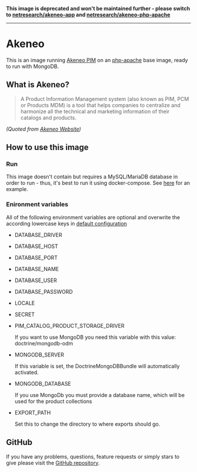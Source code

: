 **This image is deprecated and won't be maintained further - please switch to [netresearch/akeneo-app](https://hub.docker.com/r/netresearch/akeneo-app/) and [netresearch/akeneo-php-apache](https://hub.docker.com/r/netresearch/akeneo-php-apache/)**

---

# Akeneo

This is an image running [Akeneo PIM](https://www.akeneo.com/) on an [php-apache](https://hub.docker.com/_/php/) base image, ready to run with MongoDB.

## What is Akeneo?

> A Product Information Management system (also known as PIM, PCM or Products MDM) is a tool that helps companies to centralize and harmonize all the technical and marketing information of their catalogs and products.

*(Quoted from [Akeneo Website](https://www.akeneo.com/))*

## How to use this image

### Run

This image doesn't contain but requires a MySQL/MariaDB database in order to run - thus, it's best to run it using docker-compose. See [here](https://github.com/netresearch/docker-akeneo/blob/master/docker-compose.yml) for an example.

### Enironment variables

All of the following environment variables are optional and overwrite the according lowercase keys in [default configuration](https://github.com/akeneo/pim-community-dev/blob/master/app/config/parameters.yml.dist)

- DATABASE_DRIVER
- DATABASE_HOST
- DATABASE_PORT
- DATABASE_NAME
- DATABASE_USER
- DATABASE_PASSWORD
- LOCALE
- SECRET
- PIM_CATALOG_PRODUCT_STORAGE_DRIVER

  If you want to use MongoDB you need this variable with this value: doctrine/mongodb-odm

- MONGODB_SERVER
    
  If this variable is set, the DoctrineMongoDBBundle will automatically activated.
     
- MONGODB_DATABASE

  If you use MongoDb you must provide a database name, which will be used for the product collections

- EXPORT_PATH

  Set this to change the directory to where exports should go.

## GitHub

If you have any problems, questions, feature requests or simply stars to give please visit the [GitHub repository](https://github.com/netresearch/docker-akeneo).
